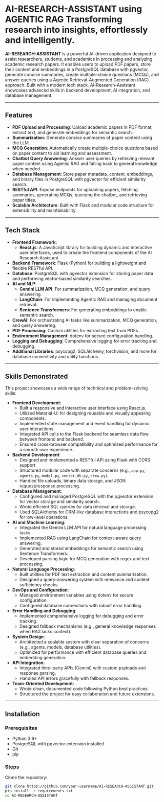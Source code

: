 # AI-RESEARCH-ASSISTANT using AGENTIC RAG                   **Transforming research into insights, effortlessly and intelligently.**

**AI-RESEARCH-ASSISTANT** is a powerful AI-driven application designed to assist researchers, students, and academics in processing and analyzing academic research papers. It enables users to upload PDF papers, store their content and embeddings in a PostgreSQL database with pgvector, generate concise summaries, create multiple-choice questions (MCQs), and answer queries using a Agentic Retrieval-Augmented Generation (RAG) approach. Built with a modern tech stack, Ai-Research-Assistant showcases advanced skills in backend development, AI integration, and database management.

---

## Features

- **PDF Upload and Processing**: Upload academic papers in PDF format, extract text, and generate embeddings for semantic search.
- **Summarization**: Generate concise summaries of paper content using the  LLM.
- **MCQ Generation**: Automatically create multiple-choice questions based on paper content to aid learning and assessment.
- **Chatbot Query Answering**: Answer user queries by retrieving relevant paper content using Agentic RAG and falling back to general knowledge when needed.
- **Database Management**: Store paper metadata, content, embeddings, and binary files in PostgreSQL with pgvector for efficient similarity search.
- **RESTful API**: Expose endpoints for uploading papers, fetching summaries, generating MCQs, querying the chatbot, and retrieving paper titles.
- **Scalable Architecture**: Built with Flask and modular code structure for extensibility and maintainability.

---

## Tech Stack

- **Frontend Framework**: 
  - **React.js**: A JavaScript library for building dynamic and interactive user interfaces, used to create the frontend components of the AI Research Assistant.
- **Backend Framework**: Flask (Python) for building a lightweight and flexible RESTful API.
- **Database**: PostgreSQL with pgvector extension for storing paper data and performing vector-based similarity searches.
- **AI and NLP**:
  - **Gemini LLM API**: For summarization, MCQ generation, and query answering.
  - **LangChain**: For implementing Agentic RAG and managing document retrieval.
  - **Sentence Transformers**: For generating embeddings to enable semantic search.
- **CrewAI**: For orchestrating AI tasks like summarization, MCQ generation, and query answering.
- **PDF Processing**: Custom utilities for extracting text from PDFs.
- **Environment Management**: dotenv for secure configuration handling.
- **Logging and Debugging**: Comprehensive logging for error tracking and debugging.
- **Additional Libraries**: psycopg2, SQLAlchemy, torchvision, and more for database connectivity and utility functions.

---

## Skills Demonstrated

This project showcases a wide range of technical and problem-solving skills:

- **Frontend Development**:
  - Built a responsive and interactive user interface using React.js.
  - Utilized Material-UI for designing reusable and visually appealing components.
  - Implemented state management and event handling for dynamic user interactions.
  - Integrated API calls to the Flask backend for seamless data flow between frontend and backend.
  - Ensured cross-browser compatibility and optimized performance for a smooth user experience.
- **Backend Development**:
  - Designed and implemented a RESTful API using Flask with CORS support.
  - Structured modular code with separate concerns (e.g., `app.py`, `agents.py`, `model.py`, `vector_db.py`, `crew.py`).
  - Handled file uploads, binary data storage, and JSON request/response processing.
- **Database Management**:
  - Configured and managed PostgreSQL with the pgvector extension for vector storage and similarity search.
  - Wrote efficient SQL queries for data retrieval and storage.
  - Used SQLAlchemy for ORM-like database interactions and psycopg2 for low-level operations.
- **AI and Machine Learning**:
  - Integrated the Gemini LLM API for natural language processing tasks.
  - Implemented RAG using LangChain for context-aware query answering.
  - Generated and stored embeddings for semantic search using Sentence Transformers.
  - Developed parsing logic for MCQ generation with regex and text processing.
- **Natural Language Processing**:
  - Built utilities for PDF text extraction and content summarization.
  - Designed a query-answering system with relevance and content sufficiency checks.
- **DevOps and Configuration**:
  - Managed environment variables using dotenv for secure configuration.
  - Configured database connections with robust error handling.
- **Error Handling and Debugging**:
  - Implemented comprehensive logging for debugging and error tracking.
  - Designed fallback mechanisms (e.g., general knowledge responses when RAG lacks context).
- **System Design**:
  - Architected a scalable system with clear separation of concerns (e.g., agents, models, database utilities).
  - Optimized for performance with efficient database queries and embedding generation.
- **API Integration**:
  - Integrated third-party APIs (Gemini) with custom payloads and response parsing.
  - Handled API errors gracefully with fallback responses.
- **Team-Oriented Development**:
  - Wrote clean, documented code following Python best practices.
  - Structured the project for easy collaboration and future extensions.

---

## Installation

### Prerequisites
- Python 3.9+
- PostgreSQL with pgvector extension installed
- Git
- pip

### Steps
Clone the repository:
   ```bash
   git clone https://github.com/your-username/AI-RESEARCH-ASSISTANT.git
   pip install -r requirements.txt
   cd AI-RESEARCH-ASSISTANT
